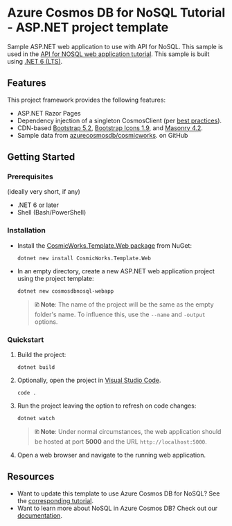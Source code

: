 # Azure Cosmos DB for NoSQL Tutorial - ASP.NET project template

Sample ASP.NET web application to use with API for NoSQL. This sample is used in the [API for NOSQL web application tutorial](https://learn.microsoft.com/azure/cosmos-db/nosql/tutorial-dotnet-web-app). This sample is built using [.NET 6 (LTS)](https://learn.microsoft.com/dotnet/core/whats-new/dotnet-6).

## Features

This project framework provides the following features:

* ASP.NET Razor Pages
* Dependency injection of a singleton CosmosClient (per [best practices](https://learn.microsoft.com/azure/cosmos-db/nosql/best-practice-dotnet)).
* CDN-based [Bootstrap 5.2](https://getbootstrap.com/docs/5.2/), [Bootstrap Icons 1.9](https://icons.getbootstrap.com/), and [Masonry 4.2](https://masonry.desandro.com/).
* Sample data from [azurecosmosdb/cosmicworks](https://github.com/azurecosmosdb/cosmicworks). on GitHub

## Getting Started

### Prerequisites



(ideally very short, if any)

- .NET 6 or later
- Shell (Bash/PowerShell)

### Installation

- Install the [CosmicWorks.Template.Web package](https://www.nuget.org/packages/CosmicWorks.Template.Web) from NuGet:

    ```
    dotnet new install CosmicWorks.Template.Web
    ```

- In an empty directory, create a new ASP.NET web application project using the project template:

    ```
    dotnet new cosmosdbnosql-webapp
    ```

    > **🗈 Note**: The name of the project will be the same as the empty folder's name. To influence this, use the `--name` and `-output` options.

### Quickstart

1. Build the project:

    ```
    dotnet build
    ```

1. Optionally, open the project in [Visual Studio Code](https://code.visualstudio.com/).

    ```
    code .
    ```

1. Run the project leaving the option to refresh on code changes:

    ```
    dotnet watch
    ```

    > **🗈 Note**: Under normal circumstances, the web application should be hosted at port **5000** and the URL `http://localhost:5000`.

1. Open a web browser and navigate to the running web application.

## Resources

- Want to update this template to use Azure Cosmos DB for NoSQL? See the [corresponding tutorial](https://learn.microsoft.com/azure/cosmos-db/nosql/tutorial-dotnet-web-app).
- Want to learn more about NoSQL in Azure Cosmos DB? Check out our [documentation](https://learn.microsoft.com/azure/cosmos-db/nosql/).
